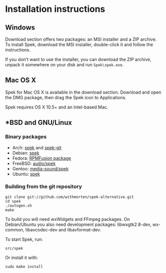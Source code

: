 # Installation instructions

## Windows

Download section offers two packages: an MSI installer and a ZIP archive. To
install Spek, download the MSI installer, double-click it and follow the
instructions.

If you don't want to use the installer, you can download the ZIP archive, unpack
it somewhere on your disk and run `Spek\spek.exe`.

## Mac OS X

Spek for Mac OS X is available in the download section. Download and open the
DMG package, then drag the Spek icon to Applications.

Spek requires OS X 10.5+ and an Intel-based Mac.

## *BSD and GNU/Linux

### Binary packages

 * Arch: [spek](https://aur.archlinux.org/packages/spek/) and
   [spek-git](https://aur.archlinux.org/packages/spek-git/)
 * Debian: [spek](https://packages.debian.org/search?keywords=spek)
 * Fedora: [RPMFusion package](https://bugzilla.rpmfusion.org/show_bug.cgi?id=1718)
 * FreeBSD: [audio/spek](https://www.freshports.org/audio/spek/)
 * Gentoo: [media-sound/spek](https://packages.gentoo.org/packages/media-sound/spek)
 * Ubuntu: [spek](http://packages.ubuntu.com/search?keywords=spek)

### Building from the git repository

    git clone git://github.com/withmorten/spek-alternative.git
    cd spek
    ./autogen.sh
    make

To build you will need wxWidgets and FFmpeg packages. On Debian/Ubuntu you also
need development packages: libwxgtk2.8-dev, wx-common, libavcodec-dev and
libavformat-dev.

To start Spek, run:

    src/spek

Or install it with:

    sudo make install

